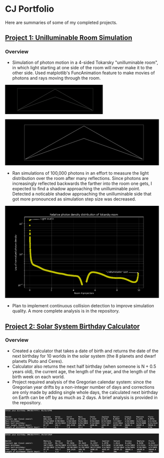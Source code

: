 # CJ Portfolio
Here are summaries of some of my completed projects.

## [Project 1: Unilluminable Room Simulation](https://github.com/cjhapich/unilluminable_room)

### Overview
* Simulation of photon motion in a 4-sided Tokarsky "unilluminable room", in which light starting at one side of the room will never make it to the other side. Used matplotlib's FuncAnimation feature to make movies of photons and rays moving through the room.

![](/images/particles.gif)

![](/images/ray_trace.gif)

* Ran simulations of 100,000 photons in an effort to measure the light distribution over the room after many reflections. Since photons are increasingly reflected backwards the farther into the room one gets, I expected to find a shadow approaching the unilluminable point. Detected a noticable shadow approaching the unilluminable side that got more pronounced as simulation step size was decreased.

![](/images/normalized_density.png)

* Plan to implement continuous collision detection to improve simulation quality. A more complete analysis is in the repository.

## [Project 2: Solar System Birthday Calculator](https://github.com/cjhapich/other_worlds_code)

### Overview
* Created a calculator that takes a date of birth and returns the date of the next birthday for 10 worlds in the solar system (the 8 planets and dwarf planets Pluto and Ceres).
* Calculator also returns the next half birthday (when someone is N + 0.5 years old), the current age, the length of the year, and the length of the birth week on each world.
* Project required analysis of the Gregorian calendar system: since the Gregorian year drifts by a non-integer number of days and corrections are only made by adding single whole days, the calculated next birthday on Earth can be off by as much as 2 days. A brief analysis is provided in the repository.

![](/images/other_worlds_example_1.png)

![](/images/other_worlds_example_2.png)
